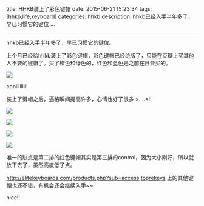 title: HHKB装上了彩色键帽
date: 2015-06-21 15:23:34
tags: [hhkb,life,keyboard]
categories: hhkb
description: hhkb已经入手半年多了，早已习惯它的键位 ...

---------------

hhkb已经入手半年多了，早已习惯它的键位。

上个月已经给hhkb装上了彩色键帽，彩色键帽已经绝版了，只能在豆瓣上买其他人不要的键帽了。买了橙色和绿色的，红色和蓝色是之前在日亚买的。

![](http://7x2wh6.com1.z0.glb.clouddn.com/hhkb4.JPG)

coollllllll!

装上了键帽之后，逼格瞬间提高许多，心情也好了很多 >....<!!

![](http://7x2wh6.com1.z0.glb.clouddn.com/hhkb5.JPG)

![](http://7x2wh6.com1.z0.glb.clouddn.com/hhkb6.JPG)

![](http://7x2wh6.com1.z0.glb.clouddn.com/hhkb7.JPG)

![](http://7x2wh6.com1.z0.glb.clouddn.com/hhkb2.JPG)

唯一的缺点是第二排的红色键帽其实是第三排的control，因为大小刚好，所以就放下去了，虽然高度低了点。

http://elitekeyboards.com/products.php?sub=access,toprekeys 上的其他键帽也还不错，有机会还会继续入手~~

nice!!
